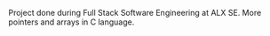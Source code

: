 Project done during Full Stack Software Engineering at ALX SE. More pointers and arrays in C language.
